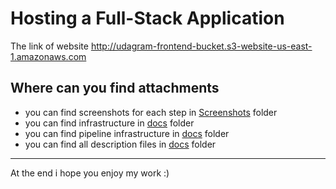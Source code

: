 # Hosting a Full-Stack Application

The link of website http://udagram-frontend-bucket.s3-website-us-east-1.amazonaws.com


## Where can you find attachments

* you can find screenshots for each step in [Screenshots](https://github.com/abdllahosama/udagram/tree/main/Screenshots) folder
* you can find infrastructure in [docs](https://github.com/abdllahosama/udagram/tree/main/docs) folder
* you can find pipeline infrastructure in [docs](https://github.com/abdllahosama/udagram/tree/main/docs) folder
* you can find all description files in [docs](https://github.com/abdllahosama/udagram/tree/main/docs) folder

---
At the end i hope you enjoy my work :)  
 